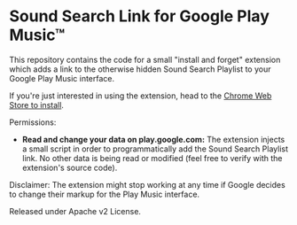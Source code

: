 Sound Search Link for Google Play Music™
========================================

This repository contains the code for a small "install and forget" extension
which adds a link to the otherwise hidden Sound Search Playlist to your Google
Play Music interface.

If you're just interested in using the extension, head to the [Chrome Web Store
to install](https://chrome.google.com/webstore/detail/cfjpgcchnapnhnlcnblkmfncnfnchlgf).

Permissions:

- **Read and change your data on play.google.com:** The extension injects a
  small script in order to programmatically add the Sound Search Playlist link.
  No other data is being read or modified (feel free to verify with the
  extension's source code).

Disclaimer: The extension might stop working at any time if Google decides to
change their markup for the Play Music interface.

Released under Apache v2 License.
